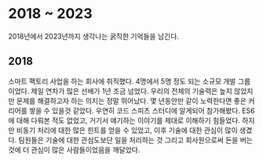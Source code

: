 # 2018 ~ 2023
2018년에서 2023년까지 생각나는 굵직한 기억들을 남긴다.

## 2018
스마트 팩토리 사업을 하는 회사에 취직했다. 4명에서 5명 정도 되는 소규모 개발 그룹이었다. 제일 연차가 많은 선배가 1년 조금 넘었다.
우리의 전체의 기술력은 높지 않았지만 문제를 해결하고자 하는 의지는 정말 뛰어났다. 몇 년동안만 같이 노력한다면 좋은 커리어를 쌓을 수 있을것 같았다.
우연히 코드 스피츠 스터디에 알게되어 참가해봤다. ES6에 대해 다뤄본 적도 없었고, 거기서 얘기하는 이야기를 제대로 이해하기 힘들었다.
하지만 비동기 처리에 대한 많은 힌트를 얻을 수 있었고, 이후 기술에 대한 관심이 많이 생겼다. 팀원들은 기술에 대한 관심도보단 일을 처리하는 것 그리고
회사원으로써 돈을 버는것에 더 관심이 많은 사람들이었음을 깨달았다.
